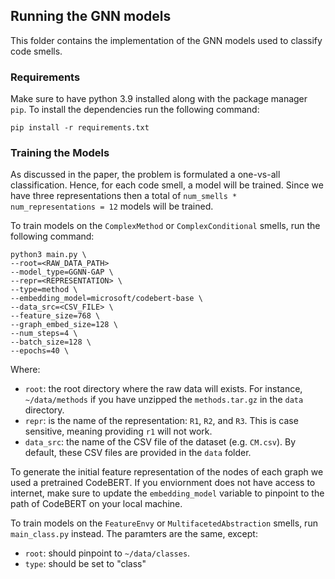 ## Running the GNN models

This folder contains the implementation of the GNN models used to classify code smells.

### Requirements
Make sure to have python 3.9 installed along with the package manager `pip`. To install the dependencies run the following command: 

`pip install -r requirements.txt`

### Training the Models

As discussed in the paper, the problem is formulated a one-vs-all classification. Hence, for each code smell, a model will be trained. Since we have three representations then a total of `num_smells * num_representations = 12` models will be trained.  

To train models on the `ComplexMethod` or `ComplexConditional` smells, run the following command:

```
python3 main.py \
--root=<RAW_DATA_PATH>
--model_type=GGNN-GAP \
--repr=<REPRESENTATION> \
--type=method \
--embedding_model=microsoft/codebert-base \
--data_src=<CSV_FILE> \
--feature_size=768 \
--graph_embed_size=128 \
--num_steps=4 \
--batch_size=128 \
--epochs=40 \

```
Where:
- `root`: the root directory where the raw data will exists. For instance, `~/data/methods` if you have unzipped the `methods.tar.gz` in the `data` directory.
- `repr`: is the name of the representation: `R1`, `R2`, and `R3`. This is case sensitive, meaning providing `r1` will not work.
- `data_src`: the name of the CSV file of the dataset (e.g. `CM.csv`). By default, these CSV files are provided in the `data` folder.

To generate the initial feature representation of the nodes of each graph we used a pretrained CodeBERT. If you enviornment does not have access to internet, make sure to update the `embedding_model` variable to pinpoint to the path of CodeBERT on your local machine.  

To train models on the `FeatureEnvy` or `MultifacetedAbstraction` smells, run `main_class.py` instead. The paramters are the same, except:

- `root`: should pinpoint to `~/data/classes`.
- `type`: should be set to "class"